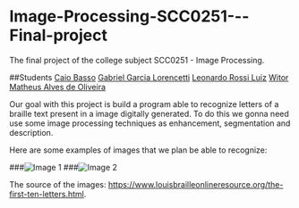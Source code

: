 # Image-Processing-SCC0251---Final-project
The final project of the college subject SCC0251 - Image Processing.

##Students
[Caio Basso](https://github.com/caioadb)
[Gabriel Garcia Lorencetti](https://github.com/gabrielgarcia7)
[Leonardo Rossi Luiz](https://github.com/leonrossi)
[Witor Matheus Alves de Oliveira](https://github.com/witorMao)


Our goal with this project is build a program able to recognize letters of a braille text present in a image digitally generated. To do this we gonna need use some image processing techniques as enhancement, segmentation and description.

Here are some examples of images that we plan be able to recognize:

###![Image 1](https://www.louisbrailleonlineresource.org/uploads/1/9/4/4/19443713/editor/cci15012018-2.jpg?1516324131)
###![Image 2](https://www.louisbrailleonlineresource.org/uploads/1/9/4/4/19443713/editor/cci15012018-2-2.jpg?1516060813)

The source of the images: https://www.louisbrailleonlineresource.org/the-first-ten-letters.html.
